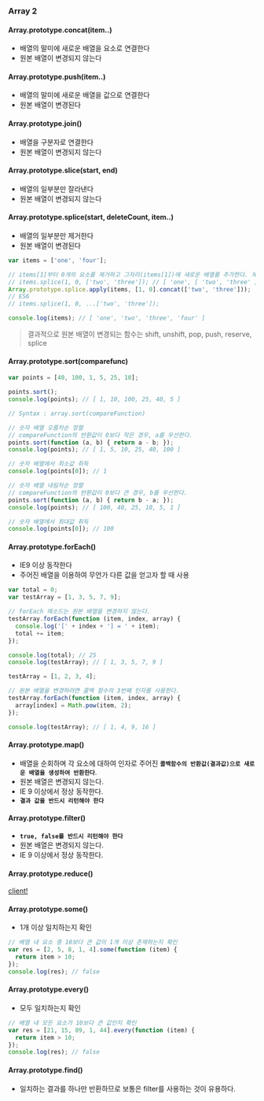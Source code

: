 ### Array 2

#### Array.prototype.concat(item..)
- 배열의 말미에 새로운 배열을 요소로 연결한다
- 원본 배열이 변경되지 않는다

#### Array.prototype.push(item..)
- 배열의 말미에 새로운 배열을 값으로 연결한다
- 원본 배열이 변경된다

#### Array.prototype.join()
- 배열을 구분자로 연결한다
- 원본 배열이 변경되지 않는다

#### Array.prototype.slice(start, end)
- 배열의 일부분만 잘라낸다
- 원본 배열이 변경되지 않는다

#### Array.prototype.splice(start, deleteCount, item..)
- 배열의 일부분만 제거한다
- 원본 배열이 변경된다
```js
var items = ['one', 'four'];

// items[1]부터 0개의 요소를 제거하고 그자리(items[1])에 새로운 배열를 추가한다. 제거된 요소가 반환된다.
// items.splice(1, 0, ['two', 'three']); // [ 'one', [ 'two', 'three' ], 'four' ]
Array.prototype.splice.apply(items, [1, 0].concat(['two', 'three']));
// ES6
// items.splice(1, 0, ...['two', 'three']);

console.log(items); // [ 'one', 'two', 'three', 'four' ]
```

> 결과적으로 원본 배열이 변경되는 함수는 shift, unshift, pop, push, reserve, splice

#### Array.prototype.sort(comparefunc)
```js
var points = [40, 100, 1, 5, 25, 10];

points.sort();
console.log(points); // [ 1, 10, 100, 25, 40, 5 ]

// Syntax : array.sort(compareFunction)

// 숫자 배열 오름차순 정렬
// compareFunction의 반환값이 0보다 작은 경우, a를 우선한다.
points.sort(function (a, b) { return a - b; });
console.log(points); // [ 1, 5, 10, 25, 40, 100 ]

// 숫자 배열에서 최소값 취득
console.log(points[0]); // 1

// 숫자 배열 내림차순 정렬
// compareFunction의 반환값이 0보다 큰 경우, b를 우선한다.
points.sort(function (a, b) { return b - a; });
console.log(points); // [ 100, 40, 25, 10, 5, 1 ]

// 숫자 배열에서 최대값 취득
console.log(points[0]); // 100
```

#### Array.prototype.forEach()
- IE9 이상 동작한다
- 주어진 배열을 이용하여 무언가 다른 값을 얻고자 할 때 사용
```js
var total = 0;
var testArray = [1, 3, 5, 7, 9];

// forEach 메소드는 원본 배열을 변경하지 않는다.
testArray.forEach(function (item, index, array) {
  console.log('[' + index + '] = ' + item);
  total += item;
});

console.log(total); // 25
console.log(testArray); // [ 1, 3, 5, 7, 9 ]

testArray = [1, 2, 3, 4];

// 원본 배열을 변경하려면 콜백 함수의 3번째 인자를 사용한다.
testArray.forEach(function (item, index, array) {
  array[index] = Math.pow(item, 2);
});

console.log(testArray); // [ 1, 4, 9, 16 ]
```

#### Array.prototype.map()
- 배열을 순회하며 각 요소에 대하여 인자로 주어진 **`콜백함수의 반환값(결과값)으로 새로운 배열을 생성하여 반환한다`**.
- 원본 배열은 변경되지 않는다.
- IE 9 이상에서 정상 동작한다.
- **`결과 값을 반드시 리턴해야 한다`**

#### Array.prototype.filter()

- **`true, false를 반드시 리턴해야 한다`**
- 원본 배열은 변경되지 않는다.
- IE 9 이상에서 정상 동작한다.

#### Array.prototype.reduce()

[client!]()

#### Array.prototype.some()

- 1개 이상 일치하는지 확인

```js
// 배열 내 요소 중 10보다 큰 값이 1개 이상 존재하는지 확인
var res = [2, 5, 8, 1, 4].some(function (item) {
  return item > 10;
});
console.log(res); // false
```

#### Array.prototype.every()

- 모두 일치하는지 확인

```js
// 배열 내 모든 요소가 10보다 큰 값인지 확인
var res = [21, 15, 89, 1, 44].every(function (item) {
  return item > 10;
});
console.log(res); // false
```

#### Array.prototype.find()

- 일치하는 결과를 하나만 반환하므로 보통은 filter를 사용하는 것이 유용하다.